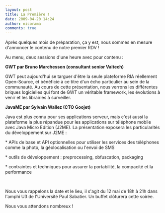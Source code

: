 ```yaml
---
layout: post
title: La Première !
date: 2009-04-20 14:24
author: nicorama
comments: true
---
```

Après quelques mois de préparation, ça y est, nous sommes en mesure d'annoncer le contenu de notre premier RDV !

Au menu, deux sessions d'une heure avec pour contenu :

<strong>GWT par Bruno Marchesson (consultant senior Valtech)</strong>

GWT peut aujourd'hui se targuer d'être la seule plateforme RIA réellement Open-Source, et bénéficie à ce titre d'un écho particulier au sein de la communauté.
Au cours de cette présentation, nous verrons les différentes briques logicielles qui font de GWT un véritable framework, les évolutions à venir et les librairies à surveiller.

<strong>JavaME par Sylvain Wallez (CTO Goojet)</strong>
<p class="caption">Java est plus connu pour ses applications serveur, mais c'est aussi la plateforme la plus répandue pour les applications sur téléphone mobile avec Java Micro Edition (J2ME). La présentation exposera les particularités du développement sur J2ME :</p>
<p class="caption">* APIs de base et API optionnelles pour utiliser les services des téléphones comme la photo, la géolocalisation ou l'envoi de SMS</p>
<p class="caption">* outils de développement : preprocessing, obfuscation, packaging</p>
<p class="caption">* contraintes et techniques pour assurer la portabilité, la compacité et la performance</p>
<p class="caption">&nbsp;</p>
Nous vous rappelons la date et le lieu, il s'agit du 12 mai de 18h à 21h dans l'amphi U3 de l'Université Paul Sabatier. Un buffet clôturera cette soirée.

Nous vous attendons nombreux !
